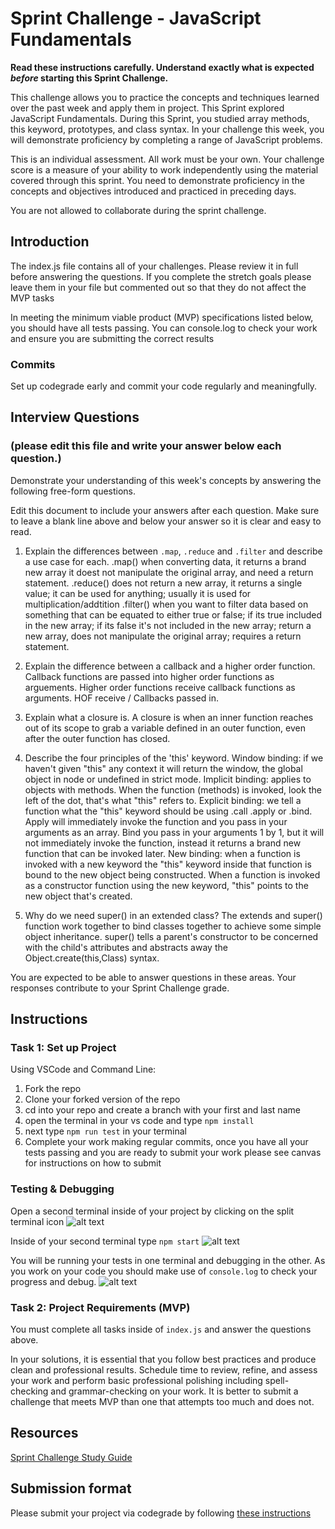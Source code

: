 # Sprint Challenge - JavaScript Fundamentals

**Read these instructions carefully. Understand exactly what is expected _before_ starting this Sprint Challenge.**

This challenge allows you to practice the concepts and techniques learned over the past week and apply them in project. This Sprint explored JavaScript Fundamentals. During this Sprint, you studied array methods, this keyword, prototypes, and class syntax. In your challenge this week, you will demonstrate proficiency by completing a range of JavaScript problems.

This is an individual assessment. All work must be your own. Your challenge score is a measure of your ability to work independently using the material covered through this sprint. You need to demonstrate proficiency in the concepts and objectives introduced and practiced in preceding days.

You are not allowed to collaborate during the sprint challenge. 

## Introduction

The index.js file contains all of your challenges. Please review it in full before answering the questions. If you complete the stretch goals please leave them in your file but commented out so that they do not affect the MVP tasks 

In meeting the minimum viable product (MVP) specifications listed below, you should have all tests passing. You can console.log to check your work and ensure you are submitting the correct results 

### Commits

Set up codegrade early and commit your code regularly and meaningfully. 

## Interview Questions
### (please edit this file and write your answer below each question.)
Demonstrate your understanding of this week's concepts by answering the following free-form questions.

Edit this document to include your answers after each question. Make sure to leave a blank line above and below your answer so it is clear and easy to read.

1. Explain the differences between `.map`, `.reduce` and `.filter` and describe a use case for each. 
.map() when converting data, it returns a brand new array it doest not manipulate the original array, and need a return statement. 
.reduce() does not return a new array, it returns a single value; it can be used for anything; usually it is used for multiplication/addtition
.filter() when you want to filter data based on something that can be equated to either true or false; if its true included in the new array; if its false it's not included in the new array; return a new array, does not manipulate the original array; requires a return statement.


2. Explain the difference between a callback and a higher order function.
Callback functions are passed into higher order functions as arguements.
Higher order functions receive callback functions as arguments.
HOF receive / Callbacks passed in.

3. Explain what a closure is.
A closure is when an inner function reaches out of its scope to grab a variable defined in an outer function, even after the outer function has closed. 

4. Describe the four principles of the 'this' keyword.
Window binding: if we haven't given "this" any context it will return the window, the global object in node or undefined in strict mode.
Implicit binding: applies to objects with methods. When the function (methods) is invoked, look the left of the dot, that's what "this" refers to.
Explicit binding: we tell a function what the "this" keyword should be using .call .apply or .bind. 
Apply will immediately invoke the function and you pass in your arguments as an array. Bind you pass in your arguments 1 by 1, but it will not immediately invoke the function, instead it returns a brand new function that can be invoked later.
New binding: when a function is invoked with a new keyword the "this" keyword inside that function is bound to the new object being constructed. When a function is invoked as a constructor function using the new keyword, "this" points to the new object that's created.

5. Why do we need super() in an extended class?
The extends and super() function work together to bind classes together to achieve some simple object inheritance. super() tells a parent's constructor to be concerned with the child's attributes and abstracts away the Object.create(this,Class) syntax.



You are expected to be able to answer questions in these areas. Your responses contribute to your Sprint Challenge grade. 

## Instructions

### Task 1: Set up Project

Using VSCode and Command Line:


1. Fork the repo
2. Clone your forked version of the repo
3. cd into your repo and create a branch with your first and last name
4. open the terminal in your vs code and type `npm install`
5. next type `npm run test` in your terminal
6. Complete your work making regular commits, once you have all your tests passing and you are ready to submit your work please see canvas for instructions on how to submit

### Testing & Debugging

Open a second terminal inside of your project by clicking on the split terminal icon
![alt text](assets/split_terminal.png "Split Terminal")

Inside of your second terminal type `npm start` 
![alt text](assets/npm_start.png "type npm start")

You will be running your tests in one terminal and debugging in the other. As you work on your code you should make use of `console.log` to check your progress and debug.
![alt text](assets/tests_debug_terminal_final.png "your terminal should look like this")

### Task 2: Project Requirements (MVP)

You must complete all tasks inside of `index.js` and answer the questions above.

In your solutions, it is essential that you follow best practices and produce clean and professional results. Schedule time to review, refine, and assess your work and perform basic professional polishing including spell-checking and grammar-checking on your work. It is better to submit a challenge that meets MVP than one that attempts too much and does not.

## Resources
 
 [Sprint Challenge Study Guide](https://www.notion.so/lambdaschool/Unit-1-Sprint-3-Study-Guide-033a9a00659a4ef98c12eb97e49a6110)

## Submission format

Please submit your project via codegrade by following [these instructions](https://www.notion.so/lambdaschool/Submitting-an-assignment-via-Code-Grade-A-Step-by-Step-Walkthrough-07bd65f5f8364e709ecb5064735ce374)

